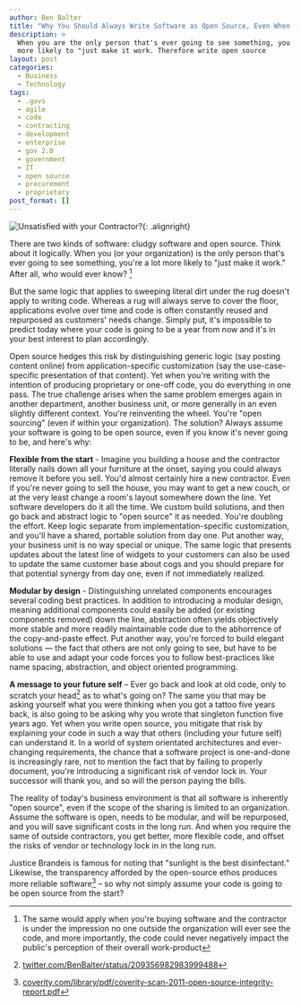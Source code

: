 ```yaml
---
author: Ben Balter
title: "Why You Should Always Write Software as Open Source, Even When It's Never Going to Be"
description: >
  When you are the only person that's ever going to see something, you're a lot
  more likely to "just make it work. Therefore write open source
layout: post
categories:
  - Business
  - Technology
tags:
  - .govs
  - agile
  - code
  - contracting
  - development
  - enterprise
  - gov 2.0
  - government
  - IT
  - open source
  - procurement
  - proprietary
post_format: []
---
```


![Unsatisfied with your Contractor?](http://ben.balter.com/wp-content/uploads/2012/06/mike-holmes-203x300.jpeg){: .alignright}

There are two kinds of software: cludgy software and open source. Think about it logically. When you (or your organization) is the only person that's ever going to see something, you're a lot more likely to "just make it work." After all, who would ever know? [^1]

But the same logic that applies to sweeping literal dirt under the rug doesn't apply to writing code. Whereas a rug will always serve to cover the floor, applications evolve over time and code is often constantly reused and repurposed as customers' needs change. Simply put, it's impossible to predict today where your code is going to be a year from now and it's in your best interest to plan accordingly.

Open source hedges this risk by distinguishing generic logic (say posting content online) from application-specific customization (say the use-case-specific presentation of that content). Yet when you're writing with the intention of producing proprietary or one-off code, you do everything in one pass. The true challenge arises when the same problem emerges again in another department, another business unit, or more generally in an even slightly different context. You're reinventing the wheel. You're "open sourcing" (even if within your organization). The solution? Always assume your software is going to be open source, even if you know it's never going to be, and here's why:

**Flexible from the start** - Imagine you building a house and the contractor literally nails down all your furniture at the onset, saying you could always remove it before you sell. You'd almost certainly hire a new contractor. Even if you're never going to sell the house, you may want to get a new couch, or at the very least change a room's layout somewhere down the line. Yet software developers do it all the time. We custom build solutions, and then go back and abstract logic to "open source" it as needed. You're doubling the effort. Keep logic separate from implementation-specific customization, and you'll have a shared, portable solution from day one. Put another way, your business unit is no way special or unique. The same logic that presents updates about the latest line of widgets to your customers can also be used to update the same customer base about cogs and you should prepare for that potential synergy from day one, even if not immediately realized.

**Modular by design** - Distinguishing unrelated components encourages several coding best practices. In addition to introducing a modular design, meaning additional components could easily be added (or existing components removed) down the line, abstraction often yields objectively more stable and more readily maintainable code due to the abhorrence of the copy-and-paste effect. Put another way, you're forced to build elegant solutions — the fact that others are not only going to see, but have to be able to use and adapt your code forces you to follow best-practices like name spacing, abstraction, and object oriented programming.

**A message to your future self** – Ever go back and look at old code, only to scratch your head[^2] as to what's going on? The same you that may be asking yourself what you were thinking when you got a tattoo five years back, is also going to be asking why you wrote that singleton function five years ago. Yet when you write open source, you mitigate that risk by explaining your code in such a way that others (including your future self) can understand it. In a world of system orientated architectures and ever-changing requirements, the chance that a software project is one-and-done is increasingly rare, not to mention the fact that by failing to properly document, you're introducing a significant risk of vendor lock in. Your successor will thank you, and so will the person paying the bills.

The reality of today's business environment is that all software is inherently "open source", even if the scope of the sharing is limited to an organization. Assume the software is open, needs to be modular, and will be repurposed, and you will save significant costs in the long run. And when you require the same of outside contractors, you get better, more flexible code, and offset the risks of vendor or technology lock in in the long run.

Justice Brandeis is famous for noting that "sunlight is the best disinfectant." Likewise, the transparency afforded by the open-source ethos produces more reliable software[^3] –  so why not simply assume your code is going to be open source from the start?

[^1]: The same would apply when you're buying software and the contractor is under the impression no one outside the organization will ever see the code, and more importantly, the code could never negatively impact the public's perception of their overall work-product

[^2]: [twitter.com/BenBalter/status/209356982983999488](https://twitter.com/BenBalter/status/209356982983999488)

[^3]: [coverity.com/library/pdf/coverity-scan-2011-open-source-integrity-report.pdf](http://www.coverity.com/library/pdf/coverity-scan-2011-open-source-integrity-report.pdf)
